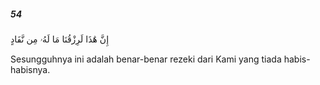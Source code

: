 ##### 54

<span class="ayah">إِنَّ هَٰذَا لَرِزْقُنَا مَا لَهُۥ مِن نَّفَادٍ</span>

<span class="ayah_translation">Sesungguhnya ini adalah benar-benar rezeki dari Kami yang tiada habis-habisnya.</span>

